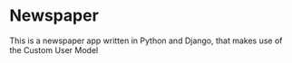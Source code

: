 # Newspaper

This is a newspaper app written in Python and Django, that makes use of the Custom User Model